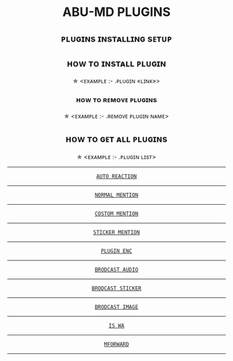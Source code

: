 <h1 align="center"> ABU-MD PLUGINS

 </h1>

<div align="center">

<h2 align="center">   ᴘʟᴜɢɪɴs ɪɴsᴛᴀʟʟɪɴɢ sᴇᴛᴜᴘ

</h1>

 

<h2 align="center">   ʜᴏᴡ ᴛᴏ ɪɴsᴛᴀʟʟ ᴘʟᴜɢɪɴ

</h1>

✯ <ᴇxᴀᴍᴘʟᴇ :-  .ᴘʟᴜɢɪɴ «ʟɪɴᴋ»>

<h3 align="center">   ʜᴏᴡ ᴛᴏ ʀᴇᴍᴏᴠᴇ ᴘʟᴜɢɪɴs</h1>

 

✯ <ᴇxᴀᴍᴘʟᴇ :-  .ʀᴇᴍᴏᴠᴇ ᴘʟᴜɢɪɴ ɴᴀᴍᴇ>

</p>

<h2 align="center">   ʜᴏᴡ ᴛᴏ ɢᴇᴛ ᴀʟʟ ᴘʟᴜɢɪɴs

</h1>

✯ <ᴇxᴀᴍᴘʟᴇ :-  .ᴘʟᴜɢɪɴ ʟɪsᴛ>

 
____________________________________________

 [`AUTO REACTION`](https://gist.githubusercontent.com/Afx-Abu/1a03436abd85dac62044cda3031f1e21)
____________________________________________
 [`NORMAL MENTION`](https://gist.github.com/Afx-Abu/5d946dd45ec2bfd7fa52c54bffd1b475)
____________________________________________
 [`COSTOM MENTION`](https://gist.githubusercontent.com/Afx-Abu/37bb1fb16126bfd80773e866740587e5)
____________________________________________
 [`STICKER MENTION`](https://gist.github.com/Afx-Abu/c624d99e6aff1277f1ce7194e27ef788)
____________________________________________
 [`PLUGIN ENC`](https://gist.github.com/TOXIC-KICHUX/a9f6f8ed468ffef8949339d899a2deef)
____________________________________________
 [`BRODCAST AUDIO`](https://gist.github.com/Afx-Abu/b0b85cc68dffffa9e45b4f5ff112f31d)
____________________________________________
 [`BRODCAST STICKER`](https://gist.github.com/Afx-Abu/ef25bdc11f765315abc928a1ddf14e8e)
____________________________________________
 [`BRODCAST IMAGE`](https://gist.github.com/Afx-Abu/26546ebed142e445110998f7ea77168c)
____________________________________________
 [`IS WA`](https://gist.github.com/Afx-Abu/a6bf4ad97baf8e605cddeb11e00f7eb5)
____________________________________________

 [`MFORWARD`](https://gist.github.com/Afx-Abu/631b03373a2e3fb1c3a9cecc03da906d)
____________________________________________
